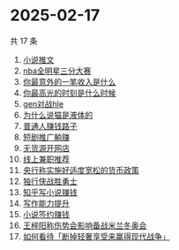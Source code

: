 # 2025-02-17

共 17 条

<!-- BEGIN ZHIHUSEARCH -->
<!-- 最后更新时间 Mon Feb 17 2025 15:11:57 GMT+0800 (China Standard Time) -->
1. [小说推文](https://www.zhihu.com/search?q=小说推文)
1. [nba全明星三分大赛](https://www.zhihu.com/search?q=nba全明星三分大赛)
1. [你最意外的一笔收入是什么](https://www.zhihu.com/search?q=你最意外的一笔收入是什么)
1. [你最高光的时刻是什么时候](https://www.zhihu.com/search?q=你最高光的时刻是什么时候)
1. [gen对战hle](https://www.zhihu.com/search?q=gen对战hle)
1. [为什么说猫是液体的](https://www.zhihu.com/search?q=为什么说猫是液体的)
1. [普通人赚钱路子](https://www.zhihu.com/search?q=普通人赚钱路子)
1. [短剧推广躺赚](https://www.zhihu.com/search?q=短剧推广躺赚)
1. [无货源开网店](https://www.zhihu.com/search?q=无货源开网店)
1. [线上兼职推荐](https://www.zhihu.com/search?q=线上兼职推荐)
1. [央行称实施好适度宽松的货币政策](https://www.zhihu.com/search?q=央行称实施好适度宽松的货币政策)
1. [独行侠战胜勇士](https://www.zhihu.com/search?q=独行侠战胜勇士)
1. [知乎写小说赚钱](https://www.zhihu.com/search?q=知乎写小说赚钱)
1. [写作能力提升](https://www.zhihu.com/search?q=写作能力提升)
1. [小说签约赚钱](https://www.zhihu.com/search?q=小说签约赚钱)
1. [王梓阳称伤势会影响备战米兰冬奥会](https://www.zhihu.com/search?q=王梓阳称伤势会影响备战米兰冬奥会)
1. [如何看待「断掉轻奢享受来赢得现代战争」](https://www.zhihu.com/search?q=如何看待「断掉轻奢享受来赢得现代战争」)
<!-- END ZHIHUSEARCH -->
